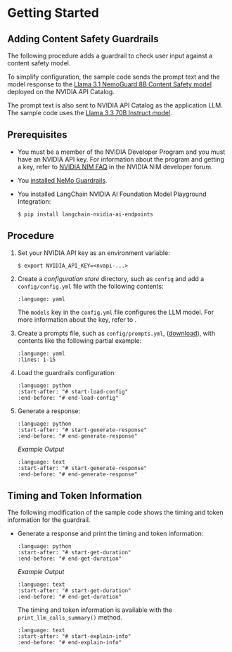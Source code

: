 <!--
  SPDX-FileCopyrightText: Copyright (c) 2023 NVIDIA CORPORATION & AFFILIATES. All rights reserved.
  SPDX-License-Identifier: Apache-2.0
-->

# Getting Started

## Adding Content Safety Guardrails

The following procedure adds a guardrail to check user input against a content safety model.

To simplify configuration, the sample code sends the prompt text and the model response to the
[Llama 3.1 NemoGuard 8B Content Safety model](https://build.nvidia.com/nvidia/llama-3_1-nemoguard-8b-content-safety) deployed on the NVIDIA API Catalog.

The prompt text is also sent to NVIDIA API Catalog as the application LLM.
The sample code uses the [Llama 3.3 70B Instruct model](https://build.nvidia.com/meta/llama-3_3-70b-instruct).

## Prerequisites

- You must be a member of the NVIDIA Developer Program and you must have an NVIDIA API key.
  For information about the program and getting a key, refer to [NVIDIA NIM FAQ](https://forums.developer.nvidia.com/t/nvidia-nim-faq/300317/1) in the NVIDIA NIM developer forum.

- You [installed NeMo Guardrails](./getting-started/installation-guide.md).

- You installed LangChain NVIDIA AI Foundation Model Playground Integration:

  ```console
  $ pip install langchain-nvidia-ai-endpoints
  ```

## Procedure

1. Set your NVIDIA API key as an environment variable:

   ```console
   $ export NVIDIA_API_KEY=<nvapi-...>
   ```

1. Create a _configuration store_ directory, such as `config` and add a `config/config.yml` file with the following contents:

   ```{literalinclude} ../examples/configs/gs_content_safety/config/config.yml
   :language: yaml
   ```

   The `models` key in the `config.yml` file configures the LLM model.
   For more information about the key, refer to [](./user-guides/configuration-guide.md#the-llm-model).

1. Create a prompts file, such as `config/prompts.yml`, ([download](../examples/configs/gs_content_safety/prompts.yml)), with contents like the following partial example:

   ```{literalinclude} ../examples/configs/gs_content_safety/config/prompts.yml
   :language: yaml
   :lines: 1-15
   ```

1. Load the guardrails configuration:

   ```{literalinclude} ../examples/configs/gs_content_safety/demo.py
   :language: python
   :start-after: "# start-load-config"
   :end-before: "# end-load-config"
   ```

1. Generate a response:

   ```{literalinclude} ../examples/configs/gs_content_safety/demo.py
   :language: python
   :start-after: "# start-generate-response"
   :end-before: "# end-generate-response"
   ```

   _Example Output_

   ```{literalinclude} ../examples/configs/gs_content_safety/demo-out.txt
   :language: text
   :start-after: "# start-generate-response"
   :end-before: "# end-generate-response"
   ```

## Timing and Token Information

The following modification of the sample code shows the timing and token information for the guardrail.

- Generate a response and print the timing and token information:

  ```{literalinclude} ../examples/configs/gs_content_safety/demo.py
  :language: python
  :start-after: "# start-get-duration"
  :end-before: "# end-get-duration"
  ```

  _Example Output_

  ```{literalinclude} ../examples/configs/gs_content_safety/demo-out.txt
  :language: text
  :start-after: "# start-get-duration"
  :end-before: "# end-get-duration"
  ```

  The timing and token information is available with the `print_llm_calls_summary()` method.

  ```{literalinclude} ../examples/configs/gs_content_safety/demo-out.txt
  :language: text
  :start-after: "# start-explain-info"
  :end-before: "# end-explain-info"
  ```
